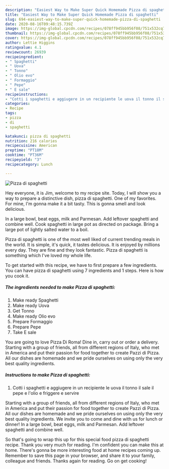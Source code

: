 ```yaml
---
description: "Easiest Way to Make Super Quick Homemade Pizza di spaghetti"
title: "Easiest Way to Make Super Quick Homemade Pizza di spaghetti"
slug: 694-easiest-way-to-make-super-quick-homemade-pizza-di-spaghetti
date: 2020-08-16T09:48:15.739Z
image: https://img-global.cpcdn.com/recipes/078ff945bb956f08/751x532cq70/pizza-di-spaghetti-recipe-main-photo.jpg
thumbnail: https://img-global.cpcdn.com/recipes/078ff945bb956f08/751x532cq70/pizza-di-spaghetti-recipe-main-photo.jpg
cover: https://img-global.cpcdn.com/recipes/078ff945bb956f08/751x532cq70/pizza-di-spaghetti-recipe-main-photo.jpg
author: Lettie Higgins
ratingvalue: 4.1
reviewcount: 26939
recipeingredient:
- " Spaghetti"
- " Uova"
- " Tonno"
- " Olio evo"
- " Formaggio"
- " Pepe"
- " E sale"
recipeinstructions:
- "Cotti i spaghetti e aggiugere in un recipiente le uova il tonno il sale il pepe e l&#39;olio e friggere e servire"
categories:
- Recipe
tags:
- pizza
- di
- spaghetti

katakunci: pizza di spaghetti 
nutrition: 216 calories
recipecuisine: American
preptime: "PT18M"
cooktime: "PT36M"
recipeyield: "3"
recipecategory: Lunch

---
```



![Pizza di spaghetti](https://img-global.cpcdn.com/recipes/078ff945bb956f08/751x532cq70/pizza-di-spaghetti-recipe-main-photo.jpg)

Hey everyone, it is Jim, welcome to my recipe site. Today, I will show you a way to prepare a distinctive dish, pizza di spaghetti. One of my favorites. For mine, I'm gonna make it a bit tasty. This is gonna smell and look delicious.

In a large bowl, beat eggs, milk and Parmesan. Add leftover spaghetti and combine well. Cook spaghetti in large pot as directed on package. Bring a large pot of lightly salted water to a boil.

Pizza di spaghetti is one of the most well liked of current trending meals in the world. It is simple, it's quick, it tastes delicious. It is enjoyed by millions every day. They are fine and they look fantastic. Pizza di spaghetti is something which I've loved my whole life.


To get started with this recipe, we have to first prepare a few ingredients. You can have pizza di spaghetti using 7 ingredients and 1 steps. Here is how you cook it.

<!--inarticleads1-->

##### The ingredients needed to make Pizza di spaghetti:

1. Make ready  Spaghetti
1. Make ready  Uova
1. Get  Tonno
1. Make ready  Olio evo
1. Prepare  Formaggio
1. Prepare  Pepe
1. Take  E sale


You are going to love Pizza Di Roma! Dine in, carry out or order a delivery. Starting with a group of friends, all from different regions of Italy, who met in America and put their passion for food together to create Pazzi di Pizza. All our dishes are homemade and we pride ourselves on using only the very best quality ingredients. 

<!--inarticleads2-->

##### Instructions to make Pizza di spaghetti:

1. Cotti i spaghetti e aggiugere in un recipiente le uova il tonno il sale il pepe e l&#39;olio e friggere e servire


Starting with a group of friends, all from different regions of Italy, who met in America and put their passion for food together to create Pazzi di Pizza. All our dishes are homemade and we pride ourselves on using only the very best quality ingredients. We invite you to come and dine with us for lunch or dinner! In a large bowl, beat eggs, milk and Parmesan. Add leftover spaghetti and combine well. 

So that's going to wrap this up for this special food pizza di spaghetti recipe. Thank you very much for reading. I'm confident you can make this at home. There's gonna be more interesting food at home recipes coming up. Remember to save this page in your browser, and share it to your family, colleague and friends. Thanks again for reading. Go on get cooking!

